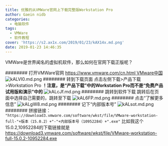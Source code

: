 ```yaml
---
title: 优雅的从VMWare官网上下载完整版Workstation Pro
author: Gaein nidb
categories:
  - 电脑软件
tags:
  - VMWare
  - 软件教程
cover: 'https://s2.ax1x.com/2019/01/23/kAX14x.md.png'
date: 2019-01-23 14:46:35
---
```

VMWare是世界闻名的虚拟机软件，那么如何在官网下载正版呢？
<!-- more -->
######## 打开VMWare官网
[https://www.vmware.com/cn.html VMware中国](https://www.vmware.com/cn.html)
![kALVI0.md.png](https://s2.ax1x.com/2019/01/23/kALVI0.md.png)
######## 转到下载页面
点击左侧下载>产品下载>Workstation Pro
**！注意，是“产品下载”中的Workstation Pro而不是“免费产品试用版和演示”中的**
![kALcJf.md.png](https://s2.ax1x.com/2019/01/23/kALcJf.md.png)
######## 跳转到软件下载
跳转后在页面中选择自己需要的，跳转至下载
![kAL6FP.md.png](https://s2.ax1x.com/2019/01/23/kAL6FP.md.png)
######## 点击“了解更多信息”
![kALgW8.md.png](https://s2.ax1x.com/2019/01/23/kALgW8.md.png)
######## 记下“内部版本号”
![kALsot.md.png](https://s2.ax1x.com/2019/01/23/kALsot.md.png)
######## 拼接链接：
`"https://download3.vmware.com/software/wkst/file/VMware-workstation-full-"+版本（15.0.2）+"-"+内部版本号（10952284）+".exe"`
比如我这个15.0.2,10952284的下载链接就是
https://download3.vmware.com/software/wkst/file/VMware-workstation-full-15.0.2-10952284.exe
